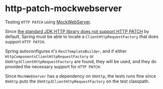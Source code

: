 # http-patch-mockwebserver

Testing `HTTP PATCH` using [MockWebServer](https://github.com/square/okhttp/tree/master/mockwebserver).

Since [the standard JDK HTTP library does not support HTTP PATCH](https://docs.spring.io/spring-framework/docs/current/javadoc-api/org/springframework/web/client/RestTemplate.html#patchForObject-java.lang.String-java.lang.Object-java.lang.Class-java.util.Map-)
by default, Spring must be able to locate a `ClientHttpRequestFactory` that does support `HTTP PATCH`.

Spring autoconfigures it's `RestTemplateBuilder`, and if either `HttpComponentsClientHttpRequestFactory`
or `OkHttp3ClientHttpRequestFactory` are found, they will be used, and they do provided the necessary support
for `HTTP PATCH`.

Since `MockWebServer` has a dependency on `OkHttp`, the tests runs fine since `OkHttp` puts
the `OkHttp3ClientHttpRequestFactory` on the test classpath.